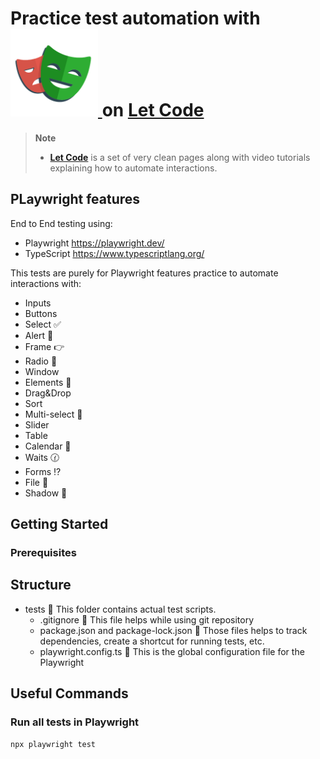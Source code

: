 <h1>
  Practice test automation with <a href="https://playwright.dev/"> <img width="140" alt="Playwright Logo" src="https://raw.githubusercontent.com/github/explore/60cd2530141f67f07a947fa2d310c482e287e387/topics/playwright/playwright.png" /> </a> on <a href="https://letcode.in/test">Let Code</a>
</h1>

> **Note**
>
> +  **<a href="https://letcode.in/">Let Code</a>** is a set of very clean pages along with video tutorials explaining how to automate interactions.
>
## PLaywright features
End to End testing using:

- Playwright https://playwright.dev/
- TypeScript https://www.typescriptlang.org/

This tests are purely for Playwright features practice to automate interactions with:
- Inputs
- Buttons
- Select :white_check_mark:
- Alert :speech_balloon:
- Frame :point_right:
- Radio :radio_button:
- Window
- Elements :game_die:
- Drag&Drop
- Sort
- Multi-select :dizzy:
- Slider
- Table
- Calendar :calendar:
- Waits :clock130:
- Forms :interrobang:
- File :pencil:
- Shadow :ghost:


## Getting Started

### Prerequisites

## Structure

- tests :file_folder: This folder contains actual test scripts. 
  - .gitignore :page_facing_up: This file helps while using git repository
  - package.json and package-lock.json :page_facing_up:  Those files helps to track dependencies, create a shortcut for running tests, etc.
  - playwright.config.ts :page_facing_up: This is the global configuration file for the Playwright

## Useful Commands

### Run all tests in Playwright

```shell
npx playwright test
```
